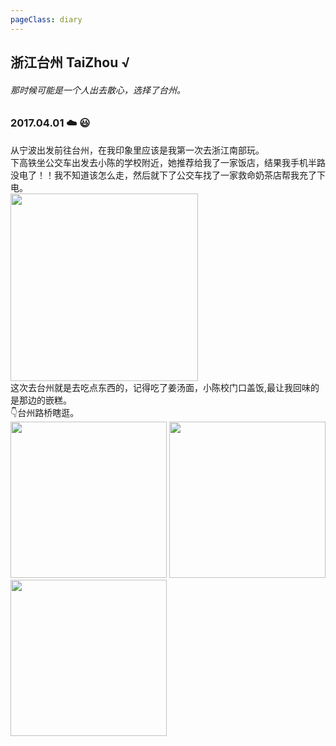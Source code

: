 ```yaml
---
pageClass: diary
---
```

## 浙江台州 TaiZhou √

###### 那时候可能是一个人出去散心，选择了台州。
<base-train-ticket startStation="宁波" startStationEn="NingBo" endStation="台州" endStationEn="TaiZhou" date="2017/4/1 10:00" trainId="7503" trainNum="06" trainSeatNum="02A" checkIn="5B" id="Z12C008535" footer="33284300120402C008535宁波售" price="52"/>
<base-train-ticket startStation="台州" startStationEn="TaiZhou" endStation="宁波" endStationEn="NingBo" date="2017/4/2 12:51" trainType="D" trainId="3216" trainNum="07" trainSeatNum="06B" checkIn="一楼检口1" id="Z15N042483" footer="33976300150403N042483台州售" price="49"/>

<base-photowall value="journey/zjtz/" :number="7" imgType="JPG"/>

### 2017.04.01 ☁️ 😃
从宁波出发前往台州，在我印象里应该是我第一次去浙江南部玩。 <br>
下高铁坐公交车出发去小陈的学校附近，她推荐给我了一家饭店，结果我手机半路没电了！！我不知道该怎么走，然后就下了公交车找了一家救命奶茶店帮我充了下电。 <br>
<img src="http://cdn.chenyingshuang.cn/journey/zjtz/1.JPG?imageMogr2/auto-orient" width="300"/> <br>
这次去台州就是去吃点东西的，记得吃了姜汤面，小陈校门口盖饭,最让我回味的是那边的嵌糕。<br>
👇台州路桥瞎逛。<br>
<img src="http://cdn.chenyingshuang.cn/journey/zjtz/5.JPG?imageMogr2/auto-orient" width="250"/>
<img src="http://cdn.chenyingshuang.cn/journey/zjtz/3.JPG?imageMogr2/auto-orient" width="250"/>
<img src="http://cdn.chenyingshuang.cn/journey/zjtz/4.JPG?imageMogr2/auto-orient" width="250"/>
